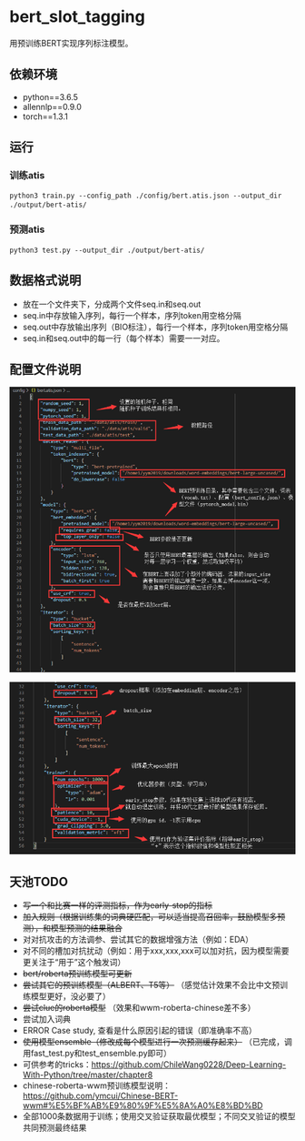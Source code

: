 # bert_slot_tagging
用预训练BERT实现序列标注模型。

## 依赖环境
- python==3.6.5
- allennlp==0.9.0
- torch==1.3.1

## 运行

### 训练atis
```
python3 train.py --config_path ./config/bert.atis.json --output_dir ./output/bert-atis/
```

### 预测atis
```
python3 test.py --output_dir ./output/bert-atis/
```

## 数据格式说明

- 放在一个文件夹下，分成两个文件seq.in和seq.out
- seq.in中存放输入序列，每行一个样本，序列token用空格分隔
- seq.out中存放输出序列（BIO标注），每行一个样本，序列token用空格分隔
- seq.in和seq.out中的每一行（每个样本）需要一一对应。

## 配置文件说明

![配置说明1](https://raw.githubusercontent.com/yym6472/ImagesForPicGo/master/20200325163112.png)

![配置说明2](https://raw.githubusercontent.com/yym6472/ImagesForPicGo/master/%24VN%6068PRW7LA%7DFZOPLFB4QJ.png)

## 天池TODO

- ~~写一个和比赛一样的评测指标，作为early-stop的指标~~
- ~~加入规则（根据训练集的词典硬匹配，可以适当提高召回率，鼓励模型多预测），和模型预测的结果融合~~
- 对对抗攻击的方法调参、尝试其它的数据增强方法（例如：EDA）
- 对不同的槽加对抗扰动（例如：用于xxx,xxx,xxx可以加对抗，因为模型需要更关注于“用于”这个触发词）
- ~~bert/roberta预训练模型可更新~~
- ~~尝试其它的预训练模型（ALBERT、T5等）~~ （感觉估计效果不会比中文预训练模型更好，没必要了）
- ~~尝试clue的roberta模型~~ （效果和wwm-roberta-chinese差不多）
- 尝试加入词典
- ERROR Case study, 查看是什么原因引起的错误（即准确率不高）
- ~~使用模型ensemble（修改成每个模型进行一次预测缓存起来）~~ （已完成，调用fast_test.py和test_ensemble.py即可）
- 可供参考的tricks：https://github.com/ChileWang0228/Deep-Learning-With-Python/tree/master/chapter8
- chinese-roberta-wwm预训练模型说明：https://github.com/ymcui/Chinese-BERT-wwm#%E5%BF%AB%E9%80%9F%E5%8A%A0%E8%BD%BD
- 全部1000条数据用于训练；使用交叉验证获取最优模型；不同交叉验证的模型共同预测最终结果
